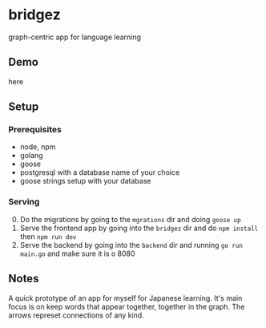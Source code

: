 # bridgez

graph-centric app for language learning

## Demo

here

## Setup

### Prerequisites

- node, npm
- golang
- goose
- postgresql with a database name of your choice
- goose strings setup with your database

### Serving

0. Do the migrations by going to the `mgrations` dir and doing `goose up`
1. Serve the frontend app by going into the `bridgez` dir and do `npm install` then `npm run dev`
2. Serve the backend by going into the `backend` dir and running `go run main.go` and make sure it is o 8080

## Notes

A quick prototype of an app for myself for Japanese learning. It's main focus is on keep words that appear together, together in the graph. The arrows represet connections of any kind.
